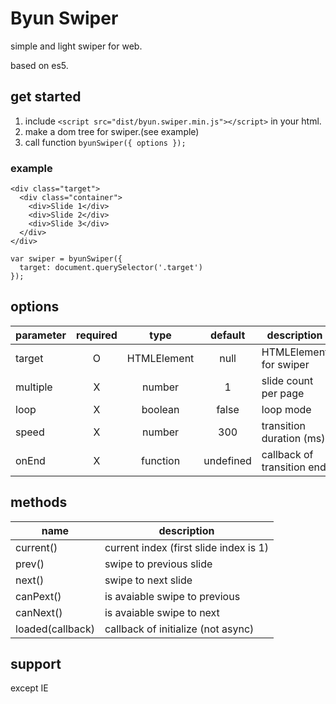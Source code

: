 # Byun Swiper

simple and light swiper for web.

based on es5.

## get started

1. include `<script src="dist/byun.swiper.min.js"></script>` in your html.
2. make a dom tree for swiper.(see example)
3. call function `byunSwiper({ options });`

### example

```
<div class="target">
  <div class="container">
    <div>Slide 1</div>
    <div>Slide 2</div>
    <div>Slide 3</div>
  </div>
</div>
```

```
var swiper = byunSwiper({
  target: document.querySelector('.target')
});
```

## options

| parameter | required |    type     |  default  | description                |
| --------- | :------: | :---------: | :-------: | -------------------------- |
| target    |    O     | HTMLElement |   null    | HTMLElement for swiper     |
| multiple  |    X     |   number    |     1     | slide count per page       |
| loop      |    X     |   boolean   |   false   | loop mode                  |
| speed     |    X     |   number    |    300    | transition duration (ms)   |
| onEnd     |    X     |  function   | undefined | callback of transition end |

## methods

| name             | description                            |
| ---------------- | -------------------------------------- |
| current()        | current index (first slide index is 1) |
| prev()           | swipe to previous slide                |
| next()           | swipe to next slide                    |
| canPext()        | is avaiable swipe to previous          |
| canNext()        | is avaiable swipe to next              |
| loaded(callback) | callback of initialize (not async)     |

## support

except IE

